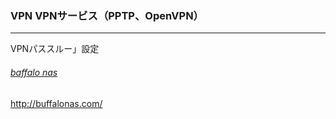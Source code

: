 ### VPN VPNサービス（PPTP、OpenVPN）
---
VPNパススルー」設定

######  [baffalo nas](http://buffalonas.com/)
http://buffalonas.com/



```
```

```
```

```
```

```
```

```
```
